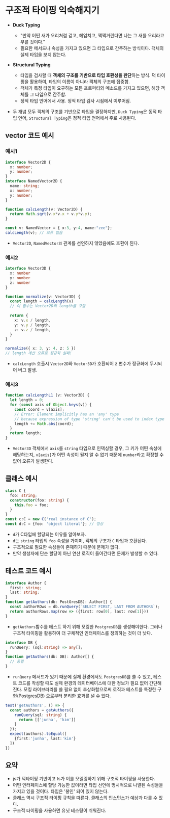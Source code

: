 # 구조적 타이핑 익숙해지기

- **Duck Typing**
  - "만약 어떤 새가 오리처럼 걷고, 헤엄치고, 꽥꽥거린다면 나는 그 새를 오리라고 부를 것이다."
  - 필요한 메서드나 속성을 가지고 있으면 그 타입으로 간주하는 방식이다. 객체의 실제 타입을 보지 않는다.

- **Structural Typing**
  - 타입을 검사할 때 **객체의 구조를 기반으로 타입 호환성을 판단**하는 방식. 덕 타이핑을 활용하여, 타입의 이름이 아니라 객체의 구조에 집중함.
  - 객체가 특정 타입이 요구하는 모든 프로퍼티와 메소드를 가지고 있으면, 해당 객체를 그 타입으로 간주함.
  - 정적 타입 언어에서 사용. 정적 타입 검사 시점에서 이루어짐.

- 두 개념 모두 객체의 구조를 기반으로 타입을 결정하지만, `Duck Typing`은 동적 타입 언어, `Structural Typing`은 정적 타입 언어에서 주로 사용된다.

## vector 코드 예시

### 예시1

```ts
interface Vector2D {
  x: number;
  y: number;
}
interface NamedVector2D {
  name: string;
  x: number;
  y: number;
}

function calcLength(v: Vector2D) {
  return Math.sqrt(v.x*v.x + v.y*v.y);
}
```

```ts
const v: NamedVector = { x:3, y:4, name:"zee"};
calcLength(v); // 오류 없음
```

- `Vector2D`, `NamedVector의` 관계를 선언하지 않았음에도 호환이 된다.

### 예시2

```ts
interface Vector3D {
  x: number
  y: number
  z: number
}

function normalize(v: Vector3D) {
  const length = calcLength(v) 
  // 이 함수는 Vector2D의 length를 구함
  
  return {
    x: v.x / length,
    y: v.y / length,
    z: v.z / length,
  }
}

normalize({ x: 3, y: 4, z: 5 })
// length 계산 오류로 정규화 실패!
```

- `calcLength` 호출시 `Vector2D`와 `Vector3D`가 호환되어 z 변수가 정규화에 무시되어 버그 발생.

### 예시3

```ts
function calcLengthL1 (v: Vector3D) {
  let length = 0;
  for (const axis of Object.keys(v)) {
    const coord = v[axis];
    // Error: Element implicitly has an 'any' type 
    // because expression of type 'string' can't be used to index type 'Vector3D'.
    length += Math.abs(coord); 
  }
  return length;
}
```

- `Vector3D` 객체에서 `axis`를 `string` 타입으로 인덱싱할 경우, 그 키가 어떤 속성에 해당하는지, `v[axis]`가 어떤 속성이 될지 알 수 없기 때문에 `number`라고 확정할 수 없어 오류가 발생한다.

## 클래스 예시

```ts
class C {
  foo: string;
  constructor(foo: string) {
    this.foo = foo;
  }
}
const c:C = new C('real instance of C');
const d:C = {foo: 'object literal'}; // 정상
```

- `d`가 C타입에 할당되는 이유를 알아보자.
- `d`는 `string` 타입의 `foo` 속성을 가지며, 객체의 구조가 `C` 타입과 호환된다.
- 구조적으로 필요한 속성들이 존재하기 때문에 문제가 없다.
- 만약 생성자에 단순 할당이 아닌 연산 로직이 들어간다면 문제가 발생할 수 있다.

## 테스트 코드 예시

```ts
interface Author {
  first: string;
  last: string;
}
function getAuthors(db: PostGresDB): Author[] {
  const authorROws = db.runQuery(`SELECT FIRST, LAST FROM AUTHORS`);
  return authorRows.map(row => ({first: row[0], last: row[1]}))
}
```

- `getAuthors`함수를 테스트 하기 위해 모킹한 `PostgresDB`를 생성해야한다. 그러나 구조적 타이핑을 활용하여 더 구체적인 인터페이스를 정의하는 것이 더 낫다.

```ts
interface DB {
  runQuery: (sql:string) => any[];
}
function getAuthors(db: DB): Author[] {
  // 동일
}
```

- `runQuery` 메서드가 있기 때문에 실제 환경에서도 `PostgresDB`를 쓸 수 있고, 테스트 코드를 작성할 때도 실제 환경의 데이터베이스에 대한 정보가 필요 없어 간단해진다. 모킹 라이브러리를 쓸 필요 없이 추상화함으로써 로직과 테스트를 특정한 구현(PostgresDB) 으로부터 분리한 효과를 낼 수 있다.

```ts
test('getAuthors', () => {
  const authors = getAuthors({
    runQuery(sql: string) {
      return [['junha', 'kim']]
    }
  });
  expect(authors).toEqual([
    {first:'junha', last:'kim'}
  ])
})
```

## 요약

- js가 덕타이핑 기반이고 ts가 이를 모델링하기 위해 구조적 타이핑을 사용한다.
- 어떤 인터페이스에 할당 가능한 값이라면 타입 선언에 명시적으로 나열된 속성들을 가지고 있을 것이다. 타입은 '봉인' 되어 있지 않는다.
- 클래스 역시 구조적 타이핑 규칙을 따른다. 클래스의 인스턴스가 예상과 다를 수 있다.
- 구조적 타이핑을 사용하면 유닛 테스팅이 쉬워진다.
